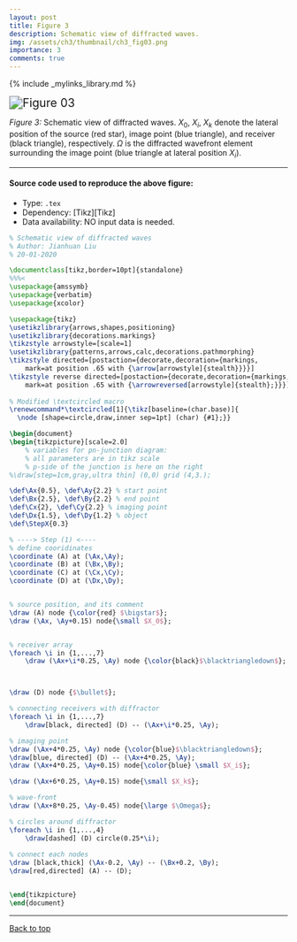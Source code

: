 ```yaml
---
layout: post
title: Figure 3
description: Schematic view of diffracted waves.
img: /assets/ch3/thumbnail/ch3_fig03.png
importance: 3
comments: true
---
```


{% include _mylinks_library.md %}

<script type="text/javascript">
 function showhide(id) {
    var e = document.getElementById(id);
    e.style.display = (e.style.display == 'block') ? 'none' : 'block';
 }
</script>


<img src="{{ '/assets/ch3/ch3_fig03.png' | prepend: site.baseurl | prepend: site.url }}" alt="Figure 03" style="zoom:150%;" />

_Figure 3:_ Schematic view of diffracted waves. $X_0$, $X_i$, $X_k$ denote the lateral position of the source (red star), image point (blue triangle), and receiver (black triangle), respectively. $\Omega$ is the diffracted wavefront element surrounding the image point (blue triangle at lateral position $X_i$).

---
#### Source code used to reproduce the above figure:
- Type: ```.tex```
- Dependency: [Tikz][Tikz]
- Data availability: NO input data is needed. 

```tex
% Schematic view of diffracted waves
% Author: Jianhuan Liu
% 20-01-2020

\documentclass[tikz,border=10pt]{standalone}
%%%<
\usepackage{amssymb}
\usepackage{verbatim}
\usepackage{xcolor}

\usepackage{tikz}
\usetikzlibrary{arrows,shapes,positioning}
\usetikzlibrary{decorations.markings}
\tikzstyle arrowstyle=[scale=1]
\usetikzlibrary{patterns,arrows,calc,decorations.pathmorphing}
\tikzstyle directed=[postaction={decorate,decoration={markings,
    mark=at position .65 with {\arrow[arrowstyle]{stealth}}}}]
\tikzstyle reverse directed=[postaction={decorate,decoration={markings,
    mark=at position .65 with {\arrowreversed[arrowstyle]{stealth};}}}]
    
% Modified \textcircled macro
\renewcommand*\textcircled[1]{\tikz[baseline=(char.base)]{
  \node [shape=circle,draw,inner sep=1pt] (char) {#1};}}

\begin{document}
\begin{tikzpicture}[scale=2.0]
    % variables for pn-junction diagram:
    % all parameters are in tikz scale
    % p-side of the junction is here on the right
%\draw[step=1cm,gray,ultra thin] (0,0) grid (4,3.);

\def\Ax{0.5}, \def\Ay{2.2} % start point
\def\Bx{2.5}, \def\By{2.2} % end point
\def\Cx{2}, \def\Cy{2.2} % imaging point
\def\Dx{1.5}, \def\Dy{1.2} % object
\def\StepX{0.3}

% ----> Step (1) <----
% define cooridinates
\coordinate (A) at (\Ax,\Ay);
\coordinate (B) at (\Bx,\By);
\coordinate (C) at (\Cx,\Cy);
\coordinate (D) at (\Dx,\Dy);


% source position, and its comment
\draw (A) node {\color{red} $\bigstar$};
\draw (\Ax, \Ay+0.15) node{\small $X_0$};


% receiver array
\foreach \i in {1,...,7}
    \draw (\Ax+\i*0.25, \Ay) node {\color{black}$\blacktriangledown$};



\draw (D) node {$\bullet$};

% connecting receivers with diffractor
\foreach \i in {1,...,7}
    \draw[black, directed] (D) -- (\Ax+\i*0.25, \Ay);

% imaging point
\draw (\Ax+4*0.25, \Ay) node {\color{blue}$\blacktriangledown$};
\draw[blue, directed] (D) -- (\Ax+4*0.25, \Ay);
\draw (\Ax+4*0.25, \Ay+0.15) node{\color{blue} \small $X_i$};

\draw (\Ax+6*0.25, \Ay+0.15) node{\small $X_k$};

% wave-front
\draw (\Ax+8*0.25, \Ay-0.45) node{\large $\Omega$};

% circles around diffractor
\foreach \i in {1,...,4}
    \draw[dashed] (D) circle(0.25*\i);
    
% connect each nodes
\draw [black,thick] (\Ax-0.2, \Ay) -- (\Bx+0.2, \By);
\draw[red,directed] (A) -- (D);


\end{tikzpicture}
\end{document}

```
---

<a href="#top">Back to top</a>
